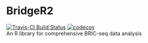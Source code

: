 # BridgeR2
[![Travis-CI Build Status](https://travis-ci.org/Imamachi-n/BridgeR2.svg?branch=master)](https://travis-ci.org/Imamachi-n/BridgeR2)
[![codecov](https://codecov.io/github/codecov/example-r/branch/master/graphs/badge.svg)](https://codecov.io/github/codecov/example-r)  
An R library for comprehensive BRIC-seq data analysis
